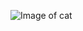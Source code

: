 ![Image of cat](https://hips.hearstapps.com/hmg-prod.s3.amazonaws.com/images/cute-cat-name7-1544418153.jpg)
